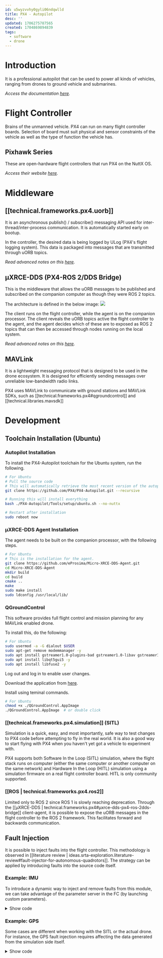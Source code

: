 ```yaml
---
id: u5wyzvvhy0gyli06ndqwlld
title: PX4 - Autopilot
desc: ''
updated: 1706275787565
created: 1704869894839
tags:
  - software
  - drone
---
```


# Introduction

It is a professional autopilot that can be used to power all kinds of vehicles, ranging from drones to ground vehicle and submarines.

_Access the documentation [here](https://docs.px4.io/main/en/)._

# Flight Controller

Brains of the unmanned vehicle. PX4 can run on many flight controller boards. Selection of board must suit physical and sensor constraints of the vehicle as well as the type of function the vehicle has.

## Pixhawk Series

These are open-hardware flight controllers that run PX4 on the NuttX OS.

_Access their website [here](https://pixhawk.org/)._

# Middleware

## [[technical.frameworks.px4.uorb]]

It is an asynchronous publish() / subscribe() messaging API used for inter-thread/inter-process communication. It is automatically started early on bootup.

In the controller, the desired data is being logged by ULog (PX4's flight logging system). This data is packaged into messages that are transmitted through uORB topics.

_Read advanced notes on this [here](https://docs.px4.io/main/en/middleware/uorb.html)._

## μXRCE-DDS (PX4-ROS 2/DDS Bridge)

This is the middleware that allows the uORB messages to be published and subscribed on the companion computer as though they were ROS 2 topics.

The architecture is defined in the below image:
![](https://docs.px4.io/main/assets/img/architecture_xrce-dds_ros2.fed61809.svg)

The client runs on the flight controller, while the agent is on the companion processor. The client reveals the uORB topics active the flight controller to the agent, and the agent decides which of these are to exposed as ROS 2 topics that can then be accessed through nodes running on the local system.

_Read advanced notes on this [here](https://docs.px4.io/main/en/middleware/uxrce_dds.html)._

## MAVLink

It is a lightweight messaging protocol that is designed to be used in the drone ecosystem. It is designed for efficiently sending messages over unreliable low-bandwidth radio links.

PX4 uses MAVLink to communicate with ground stations and MAVLink SDKs, such as [[technical.frameworks.px4#qgroundcontrol]] and [[technical.libraries.mavsdk]]

# Development

## Toolchain Installation (Ubuntu)

### Autopilot Installation

To install the PX4-Autopilot toolchain for the Ubuntu system, run the following.

```bash
# For Ubuntu
# Pull the source code
# This will automatically retrieve the most recent version of the autopilot
git clone https://github.com/PX4/PX4-Autopilot.git --recursive

# Running this will install everything
bash ./PX4-Autopilot/Tools/setup/ubuntu.sh --no-nuttx

# Restart after installation
sudo reboot now
```

### μXRCE-DDS Agent Installation

The agent needs to be built on the companion processor, with the following steps.

```bash
# For Ubuntu
# This is the installation for the agent.
git clone https://github.com/eProsima/Micro-XRCE-DDS-Agent.git
cd Micro-XRCE-DDS-Agent
mkdir build
cd build
cmake ..
make
sudo make install
sudo ldconfig /usr/local/lib/
```

### QGroundControl

This software provides full flight control and mission planning for any MAVLink enabled drone.

To install this, do the following:

```bash
# For Ubuntu
sudo usermod -a -G dialout $USER
sudo apt-get remove modemmanager -y
sudo apt install gstreamer1.0-plugins-bad gstreamer1.0-libav gstreamer1.0-gl -y
sudo apt install libqt5gui5 -y
sudo apt install libfuse2 -y
```
Log out and log in to enable user changes.

Download the application from [here](https://docs.qgroundcontrol.com/master/en/qgc-user-guide/getting_started/download_and_install.html).

Install using teminal commands.

```bash
# For Ubuntu
chmod +x ./QGroundControl.AppImage
./QGroundControl.AppImage  # or double click
```

### [[technical.frameworks.px4.simulation]] (SITL)

Simulation is a quick, easy, and most importantly, safe way to test changes to PX4 code before attempting to fly in the real world. It is also a good way to start flying with PX4 when you haven't yet got a vehicle to experiment with.

PX4 supports both Software In the Loop (SITL) simulation, where the flight stack runs on computer (either the same computer or another computer on the same network) and Hardware In the Loop (HITL) simulation using a simulation firmware on a real flight controller board. HITL is only community supported.

### [[ROS | technical.frameworks.px4.ros2]]

Limited only to ROS 2 since ROS 1 is slowly reaching deprecation. Through the [[μXRCE-DDS | technical.frameworks.px4#μxrce-dds-px4-ros-2dds-bridge]] client-agent, it is possible to expose the uORB messages in the flight controller to the ROS 2 framework. This facilitates forward and backwards communication.

## Fault Injection

It is possible to inject faults into the flight controller. This methodology is observed in [[literature review | ideas.srta-exploration.literature-review#fault-injector-for-autonomous-quadrotors]]. The strategy can be applied by introducing faults into the source code itself.

### Example: IMU

To introduce a dynamic way to inject and remove faults from this module, we can take advantage of the parameter server in the FC (by launching custom parameters).


<details>

  <summary>Show code</summary>

```cpp
/**
* Navigate to ./PX4-Autopilot/src/modules/sensors/vehicle_imu/VehicleIMU.cpp
* Add the following snippet of code before the _vehicle_imu_pub.publish(imu) call
*
**/
// Adding faults to the accelerometer
param_t accel_fault = param_find("SENS_ACCEL_FAULT");
int32_t accel_fault_flag;
param_get(accel_fault, &accel_fault_flag);

if (accel_fault_flag == 1)
{
	param_t accel_noise = param_find("SENS_ACCEL_NOISE");
	float_t accel_noise_flag;
	param_get(accel_noise, &accel_noise_flag);

	if (abs(accel_noise_flag) > 0)
	{
		imu.delta_velocity[0] += imu.delta_velocity[0]*generate_wgn(accel_noise_flag);
		imu.delta_velocity[1] += imu.delta_velocity[1]*generate_wgn(accel_noise_flag);
		imu.delta_velocity[2] += imu.delta_velocity[2]*generate_wgn(accel_noise_flag);
	}

	param_t accel_bias_shift = param_find("SENS_ACCEL_SHIF");
	float_t accel_bias_shift_flag;
	param_get(accel_bias_shift, &accel_bias_shift_flag);

	if (abs(accel_bias_shift_flag) > 0)
	{
		imu.delta_velocity[0] += imu.delta_velocity[0]*accel_bias_shift_flag;
		imu.delta_velocity[1] += imu.delta_velocity[1]*accel_bias_shift_flag;
		imu.delta_velocity[2] += imu.delta_velocity[2]*accel_bias_shift_flag;
	}

	param_t accel_bias_scale = param_find("SENS_ACCEL_SCAL");
	float_t accel_bias_scale_flag;
	param_get(accel_bias_scale, &accel_bias_scale_flag);

	if (abs(accel_bias_scale_flag) > 0)
	{
		imu.delta_velocity[0] *= accel_bias_scale_flag;
		imu.delta_velocity[1] *= accel_bias_scale_flag;
		imu.delta_velocity[2] *= accel_bias_scale_flag;
	}

	param_t accel_drift = param_find("SENS_ACCEL_DRIFT");
	float_t accel_drift_flag;
	param_get(accel_drift, &accel_drift_flag);

	if (abs(accel_drift_flag) > 0)
	{
		imu.delta_velocity[0] += 0.01f*accel_drift_flag*accel_drift_timestep/1000000;
		imu.delta_velocity[1] += 0.01f*accel_drift_flag*accel_drift_timestep/1000000;
		imu.delta_velocity[2] += 0.01f*accel_drift_flag*accel_drift_timestep/1000000;

		accel_drift_timestep += 1;
	}
}

// Adding faults to the gyroscope
param_t gyro_fault = param_find("SENS_GYRO_FAULT");
int32_t gyro_fault_flag;
param_get(gyro_fault, &gyro_fault_flag);

if (gyro_fault_flag == 1)
{
	param_t gyro_noise = param_find("SENS_GYRO_NOISE");
	float_t gyro_noise_flag;
	param_get(gyro_noise, &gyro_noise_flag);

	if (abs(gyro_noise_flag) > 0)
	{
		imu.delta_angle[0] += imu.delta_angle[0]*generate_wgn(gyro_noise_flag);
		imu.delta_angle[1] += imu.delta_angle[0]*generate_wgn(gyro_noise_flag);
		imu.delta_angle[2] += imu.delta_angle[0]*generate_wgn(gyro_noise_flag);
	}

	param_t gyro_bias_shift = param_find("SENS_GYRO_SHIF");
	float_t gyro_bias_shift_flag;
	param_get(gyro_bias_shift, &gyro_bias_shift_flag);

	if (abs(gyro_bias_shift_flag) > 0)
	{
		imu.delta_angle[0] += imu.delta_angle[0]*gyro_bias_shift_flag;
		imu.delta_angle[1] += imu.delta_angle[1]*gyro_bias_shift_flag;
		imu.delta_angle[2] += imu.delta_angle[2]*gyro_bias_shift_flag;
	}

	param_t gyro_bias_scale = param_find("SENS_GYRO_SCAL");
	float_t gyro_bias_scale_flag;
	param_get(gyro_bias_scale, &gyro_bias_scale_flag);

	if (abs(gyro_bias_scale_flag) > 0)
	{
		imu.delta_angle[0] *= gyro_bias_scale_flag;
		imu.delta_angle[1] *= gyro_bias_scale_flag;
		imu.delta_angle[2] *= gyro_bias_scale_flag;
	}

	param_t gyro_drift = param_find("SENS_GYRO_DRIFT");
	float_t gyro_drift_flag;
	param_get(gyro_drift, &gyro_drift_flag);

	if (abs(gyro_drift_flag) > 0)
	{
		imu.delta_angle[0] += 0.01f*gyro_drift_flag*gyro_drift_timestep/1000000;
		imu.delta_angle[1] += 0.01f*gyro_drift_flag*gyro_drift_timestep/1000000;
		imu.delta_angle[2] += 0.01f*gyro_drift_flag*gyro_drift_timestep/1000000;

		gyro_drift_timestep += 1;
	}
}
```
</details>

### Example: GPS

Some cases are different when working with the SITL or the actual drone. For instance, the GPS fault injection requires affecting the data generated from the simulation side itself. 

<details>

  <summary>Show code</summary>

```cpp
/**
* Navigate to ./PX4-Autopilot/src/modules/simulation/sensor_gps_sim/SensorGpsSim.cpp
* Add the following snippet of code before the _sensor_gps_pub.publish(sensor_gps) call
*
**/
// Adding faults to the gps
param_t gps_fault = param_find("SENS_GPS_FAULT");
int32_t gps_fault_flag;
param_get(gps_fault, &gps_fault_flag);

if (gps_fault_flag == 1)
{
	param_t gps_noise = param_find("SENS_GPS_NOISE");
	float_t gps_noise_flag;
	param_get(gps_noise, &gps_noise_flag);

	if (abs(gps_noise_flag) > 0)
	{
		sensor_gps.latitude_deg += sensor_gps.latitude_deg*(double)generate_wgn(gps_noise_flag);
		sensor_gps.longitude_deg += sensor_gps.longitude_deg*(double)generate_wgn(gps_noise_flag);
		sensor_gps.altitude_msl_m += sensor_gps.altitude_msl_m*(double)generate_wgn(gps_noise_flag);
		sensor_gps.altitude_ellipsoid_m += sensor_gps.altitude_ellipsoid_m*(double)generate_wgn(gps_noise_flag);
	}

	param_t gps_bias_shift = param_find("SENS_GPS_SHIF");
	float_t gps_bias_shift_flag;
	param_get(gps_bias_shift, &gps_bias_shift_flag);

	if (abs(gps_bias_shift_flag) > 0)
	{
		sensor_gps.latitude_deg += sensor_gps.latitude_deg*static_cast<double>(gps_bias_shift_flag);
		sensor_gps.longitude_deg += sensor_gps.longitude_deg*static_cast<double>(gps_bias_shift_flag);
		sensor_gps.altitude_msl_m += sensor_gps.altitude_msl_m*static_cast<double>(gps_bias_shift_flag);
		sensor_gps.altitude_ellipsoid_m += sensor_gps.altitude_ellipsoid_m*static_cast<double>(gps_bias_shift_flag);
	}

	param_t gps_bias_scale = param_find("SENS_GPS_SCAL");
	float_t gps_bias_scale_flag;
	param_get(gps_bias_scale, &gps_bias_scale_flag);

	if (abs(gps_bias_scale_flag) > 0)
	{
		sensor_gps.latitude_deg *= static_cast<double>(gps_bias_scale_flag);
		sensor_gps.longitude_deg *= static_cast<double>(gps_bias_scale_flag);
		sensor_gps.altitude_msl_m *= static_cast<double>(gps_bias_scale_flag);
		sensor_gps.altitude_ellipsoid_m *= static_cast<double>(gps_bias_scale_flag);
	}

	param_t gps_drift = param_find("SENS_GPS_DRIFT");
	float_t gps_drift_flag;
	param_get(gps_drift, &gps_drift_flag);

	if (abs(gps_drift_flag) > 0)
	{
		sensor_gps.latitude_deg += 0.01*static_cast<double>(gps_drift_flag)*gps_drift_timestep/1000000;
		sensor_gps.longitude_deg += 0.01*static_cast<double>(gps_drift_flag)*gps_drift_timestep/1000000;
		sensor_gps.altitude_msl_m += 0.01*static_cast<double>(gps_drift_flag)*gps_drift_timestep/1000000;
		sensor_gps.altitude_ellipsoid_m += 0.01*static_cast<double>(gps_drift_flag)*gps_drift_timestep/1000000;

		gps_drift_timestep += 1;
	}
}
```
</details>